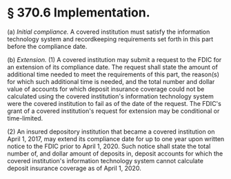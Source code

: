 # § 370.6   Implementation.

(a) *Initial compliance.* A covered institution must satisfy the information technology system and recordkeeping requirements set forth in this part before the compliance date.


(b) *Extension.* (1) A covered institution may submit a request to the FDIC for an extension of its compliance date. The request shall state the amount of additional time needed to meet the requirements of this part, the reason(s) for which such additional time is needed, and the total number and dollar value of accounts for which deposit insurance coverage could not be calculated using the covered institution's information technology system were the covered institution to fail as of the date of the request. The FDIC's grant of a covered institution's request for extension may be conditional or time-limited.


(2) An insured depository institution that became a covered institution on April 1, 2017, may extend its compliance date for up to one year upon written notice to the FDIC prior to April 1, 2020. Such notice shall state the total number of, and dollar amount of deposits in, deposit accounts for which the covered institution's information technology system cannot calculate deposit insurance coverage as of April 1, 2020.




